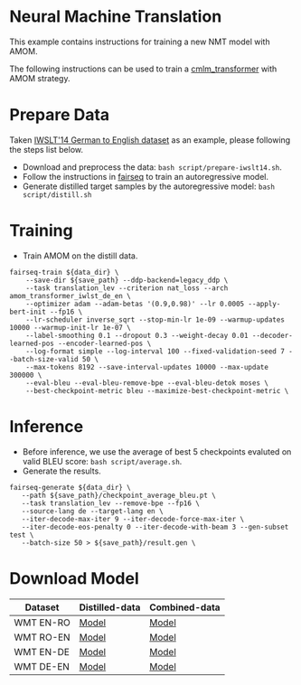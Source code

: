 # Neural Machine Translation

This example contains instructions for training a new NMT model with AMOM.

The following instructions can be used to train a [cmlm_transformer](https://aclanthology.org/D19-1633.pdf) with AMOM strategy.

# Prepare Data
Taken [IWSLT'14 German to English dataset](http://workshop2014.iwslt.org/downloads/proceeding.pdf) as an example, please following the steps list below.
* Download and preprocess the data: `bash script/prepare-iwslt14.sh`.
* Follow the instructions in [fairseq](https://github.com/pytorch/fairseq) to train an autoregressive model.
* Generate distilled target samples by the autoregressive model: `bash script/distill.sh`

# Training
* Train AMOM on the distill data.
```
fairseq-train ${data_dir} \
    --save-dir ${save_path} --ddp-backend=legacy_ddp \
    --task translation_lev --criterion nat_loss --arch amom_transformer_iwlst_de_en \
    --optimizer adam --adam-betas '(0.9,0.98)' --lr 0.0005 --apply-bert-init --fp16 \
    --lr-scheduler inverse_sqrt --stop-min-lr 1e-09 --warmup-updates 10000 --warmup-init-lr 1e-07 \
    --label-smoothing 0.1 --dropout 0.3 --weight-decay 0.01 --decoder-learned-pos --encoder-learned-pos \
    --log-format simple --log-interval 100 --fixed-validation-seed 7 --batch-size-valid 50 \
    --max-tokens 8192 --save-interval-updates 10000 --max-update 300000 \
    --eval-bleu --eval-bleu-remove-bpe --eval-bleu-detok moses \
    --best-checkpoint-metric bleu --maximize-best-checkpoint-metric \

```

# Inference
* Before inference, we use the average of best 5 checkpoints evaluted on valid BLEU score: `bash script/average.sh`.
* Generate the results.
```
fairseq-generate ${data_dir} \
   --path ${save_path}/checkpoint_average_bleu.pt \
   --task translation_lev --remove-bpe --fp16 \
   --source-lang de --target-lang en \
   --iter-decode-max-iter 9 --iter-decode-force-max-iter \
   --iter-decode-eos-penalty 0 --iter-decode-with-beam 3 --gen-subset test \
   --batch-size 50 > ${save_path}/result.gen \
```

# Download Model
| Dataset  | Distilled-data | Combined-data |  
| ---- | ---- | ---- |
| WMT EN-RO| [Model]() | [Model]() |
| WMT RO-EN |[Model]() | [Model]() |
| WMT EN-DE| [Model]() | [Model]() |
| WMT DE-EN |[Model]() | [Model]() |

